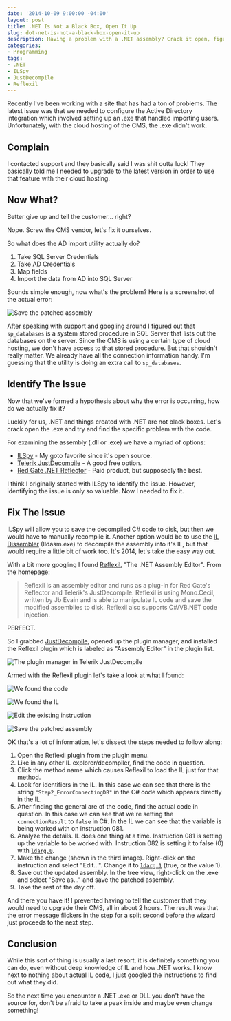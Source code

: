```yaml
---
date: '2014-10-09 9:00:00 -04:00'
layout: post
title: .NET Is Not a Black Box, Open It Up
slug: dot-net-is-not-a-black-box-open-it-up
description: Having a problem with a .NET assembly? Crack it open, figure it out, and fix it!
categories:
- Programming
tags:
- .NET
- ILSpy
- JustDecompile
- Reflexil
---
```


Recently I've been working with a site that has had a ton of problems.  The latest issue was that we needed to configure the Active Directory integration which involved setting up an .exe that handled importing users.  Unfortunately, with the cloud hosting of the CMS, the .exe didn't work.


## Complain

I contacted support and they basically said I was shit outta luck!  They basically told me I needed to upgrade to the latest version in order to use that feature with their cloud hosting.


## Now What?

Better give up and tell the customer... right?

Nope.  Screw the CMS vendor, let's fix it ourselves.

So what does the AD import utility actually do?

1. Take SQL Server Credentials
2. Take AD Credentials
3. Map fields
4. Import the data from AD into SQL Server

Sounds simple enough, now what's the problem?  Here is a screenshot of the actual error:

![Save the patched assembly](/assets/images/2014-10-09-dot-net-is-not-a-black-box-open-it-up/kentico-ad-import-utility-error.png)

After speaking with support and googling around I figured out that `sp_databases` is a system stored procedure in SQL Server that lists out the databases on the server.  Since the CMS is using a certain type of cloud hosting, we don't have access to that stored procedure.  But that shouldn't really matter.  We already have all the connection information handy.  I'm guessing that the utility is doing an extra call to `sp_databases`.


## Identify The Issue

Now that we've formed a hypothesis about why the error is occurring, how do we actually fix it?

Luckily for us, .NET and things created with .NET are not black boxes.   Let's crack open the .exe and try and find the specific problem with the code.

For examining the assembly (.dll or .exe) we have a myriad of options:

- [ILSpy](http://ilspy.net/) - My goto favorite since it's open source.
- [Telerik JustDecompile](http://www.telerik.com/products/decompiler.aspx) - A good free option.
- [Red Gate .NET Reflector](http://www.red-gate.com/products/dotnet-development/reflector/) - Paid product, but supposedly the best.
 
I think I originally started with ILSpy to identify the issue.  However, identifying the issue is only so valuable.  Now I needed to fix it.


## Fix The Issue

ILSpy will allow you to save the decompiled C# code to disk, but then we would have to manually recompile it.  Another option would be to use the [IL Dissembler](http://msdn.microsoft.com/en-us/library/f7dy01k1(v=vs.110).aspx) (Ildasm.exe) to decompile the assembly into it's IL, but that would require a little bit of work too.  It's 2014, let's take the easy way out.

With a bit more googling I found [Reflexil](http://reflexil.net/), "The .NET Assembly Editor".  From the homepage:

> Reflexil is an assembly editor and runs as a plug-in for Red Gate's Reflector and Telerik's JustDecompile. Reflexil is using Mono.Cecil, written by Jb Evain and is able to manipulate IL code and save the modified assemblies to disk. Reflexil also supports C#/VB.NET code injection.

PERFECT.

So I grabbed [JustDecompile](http://www.telerik.com/products/decompiler.aspx), opened up the plugin manager, and installed the Reflexil plugin which is labeled as "Assembly Editor" in the plugin list.

![The plugin manager in Telerik JustDecompile](/assets/images/2014-10-09-dot-net-is-not-a-black-box-open-it-up/telerik-justdecompile-plugins-manager.png)

Armed with the Reflexil plugin let's take a look at what I found:

![We found the code](/assets/images/2014-10-09-dot-net-is-not-a-black-box-open-it-up/found-the-code.png)

![We found the IL](/assets/images/2014-10-09-dot-net-is-not-a-black-box-open-it-up/found-the-il.png)

![Edit the existing instruction](/assets/images/2014-10-09-dot-net-is-not-a-black-box-open-it-up/edit-existing-instruction.png)

![Save the patched assembly](/assets/images/2014-10-09-dot-net-is-not-a-black-box-open-it-up/save-assembly-as.png)

OK that's a lot of information, let's dissect the steps needed to follow along:

1. Open the Reflexil plugin from the plugin menu.
2. Like in any other IL explorer/decompiler, find the code in question.
3. Click the method name which causes Reflexil to load the IL just for that method.
4. Look for identifiers in the IL.  In this case we can see that there is the string `"Step2_ErrorConnectingDB"` in the C# code which appears directly in the IL.
5. After finding the general are of the code, find the actual code in question.  In this case we can see that we're setting the `connectionResult` to `false` in C#.  In the IL we can see that the variable is being worked with on instruction 081.
6. Analyze the details. IL does one thing at a time.  Instruction 081 is setting up the variable to be worked with.  Instruction 082 is setting it to false (0) with [`ldarg.0`](http://en.wikipedia.org/wiki/List_of_CIL_instructions).
7. Make the change (shown in the third image).  Right-click on the instruction and select "Edit...".  Change it to [`ldarg.1`](http://en.wikipedia.org/wiki/List_of_CIL_instructions) (true, or the value 1).
8. Save out the updated assembly.  In the tree view, right-click on the .exe and select "Save as..." and save the patched assembly.
9. Take the rest of the day off.

And there you have it!  I prevented having to tell the customer that they would need to upgrade their CMS, all in about 2 hours.  The result was that the error message flickers in the step for a split second before the wizard just proceeds to the next step.

## Conclusion

While this sort of thing is usually a last resort, it is definitely something you can do, even without deep knowledge of IL and how .NET works.  I know next to nothing about actual IL code, I just googled the instructions to find out what they did. 

So the next time you encounter a .NET .exe or DLL you don't have the source for, don't be afraid to take a peak inside and maybe even change something! 

